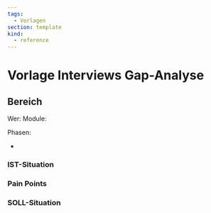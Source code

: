 ```yaml
---
tags:
  - Vorlagen
section: template
kind:
  - reference
---
```

# Vorlage Interviews Gap-Analyse

## Bereich

Wer: <!-- Wer sind die interviewten Personen und deren Rollen. -->
Module: <!-- Welche Odoo-Apps werden behandelt. -->

Phasen:
* <!-- Link auf die Odoo-Projekt Phase -->

### IST-Situation

<!-- Wie sieht die aktuelle Situation in diesem Bereich aus? -->
<!-- Wie sehen die bestehenden Prozesse aus? -->
<!-- Welche Systeme sind im Einsatz? -->

### Pain Points

<!-- Wo finden Medienbrüche statt? -->
<!-- Wo entsteht viel administrativer Aufwand? -->
<!-- Wo wird die Koordination mit internen oder externen Akteuren schwierig? -->

### SOLL-Situation

<!-- Wo können Prozesse verbessert werden? -->
<!-- Wie könnte der Einsatz von Odoo in diesem Bereich aussehen? -->